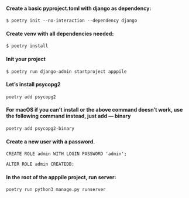#### Create a basic pyproject.toml with django as dependency:
`$ poetry init --no-interaction --dependency django`

#### Create venv with all dependencies needed:
`$ poetry install`

#### Init your project
`$ poetry run django-admin startproject apppile`

#### Let’s install psycopg2
`poetry add psycopg2`

#### For macOS if you can’t install or the above command doesn’t work, use the following command instead, just add — binary
`poetry add psycopg2-binary`

#### Create a new user with a password.
`CREATE ROLE admin WITH LOGIN PASSWORD 'admin';`

`ALTER ROLE admin CREATEDB;`

#### In the root of the apppile project, run server:
`poetry run python3 manage.py runserver`

